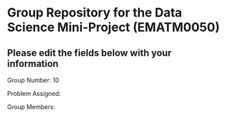# Group Repository for the Data Science Mini-Project (EMATM0050)

## Please edit the fields below with your information
Group Number: 10

Problem Assigned: 

Group Members: 

